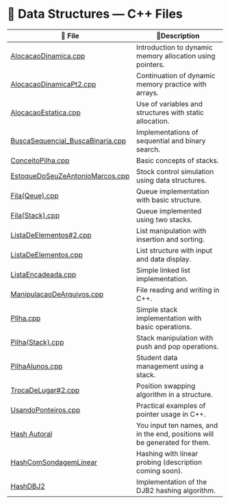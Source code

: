 # 📂 Data Structures — C++ Files

| 📄 File| 📌Description|
|-------------------------------------------------------------------------------------------------------------------------------------------------------------------------------------- | -------------------------------------------------------------------------- |
| [AlocacaoDinamica.cpp](https://github.com/Karlos-Eduardo-Mrqs/Operational_Works/tree/main/Programming%20In%20C%2B%2B/estrutura_de_dados/AlocacaoDinamica.cpp)                          | Introduction to dynamic memory allocation using pointers.                  |
| [AlocacaoDinamicaPt2.cpp](https://github.com/Karlos-Eduardo-Mrqs/Operational_Works/tree/main/Programming%20In%20C%2B%2B/estrutura_de_dados/AlocacaoDinamicaPt2.cpp)                    | Continuation of dynamic memory practice with arrays.                       |
| [AlocacaoEstatica.cpp](https://github.com/Karlos-Eduardo-Mrqs/Operational_Works/tree/main/Programming%20In%20C%2B%2B/estrutura_de_dados/AlocacaoEstatica.cpp)                          | Use of variables and structures with static allocation.                    |
| [BuscaSequencial\_BuscaBinaria.cpp](https://github.com/Karlos-Eduardo-Mrqs/Operational_Works/tree/main/Programming%20In%20C%2B%2B/estrutura_de_dados/BuscaSequencial_BuscaBinaria.cpp) | Implementations of sequential and binary search.                           |
| [ConceitoPilha.cpp](https://github.com/Karlos-Eduardo-Mrqs/Operational_Works/tree/main/Programming%20In%20C%2B%2B/estrutura_de_dados/ConceitoPilha.cpp)                                | Basic concepts of stacks.                                                  |
| [EstoqueDoSeuZeAntonioMarcos.cpp](https://github.com/Karlos-Eduardo-Mrqs/Operational_Works/tree/main/Programming%20In%20C%2B%2B/estrutura_de_dados/EstoqueDoSeuZeAntonioMarcos.cpp)    | Stock control simulation using data structures.                            |
| [Fila(Qeue).cpp](https://github.com/Karlos-Eduardo-Mrqs/Operational_Works/tree/main/Programming%20In%20C%2B%2B/estrutura_de_dados/Fila%28Qeue%29.cpp)                                  | Queue implementation with basic structure.                                 |
| [Fila(Stack).cpp](https://github.com/Karlos-Eduardo-Mrqs/Operational_Works/tree/main/Programming%20In%20C%2B%2B/estrutura_de_dados/Fila%28Stack%29.cpp)                                | Queue implemented using two stacks.                                        |
| [ListaDeElementos#2.cpp](https://github.com/Karlos-Eduardo-Mrqs/Operational_Works/tree/main/Programming%20In%20C%2B%2B/estrutura_de_dados/ListaDeElementos#2.cpp)                      | List manipulation with insertion and sorting.                              |
| [ListaDeElementos.cpp](https://github.com/Karlos-Eduardo-Mrqs/Operational_Works/tree/main/Programming%20In%20C%2B%2B/estrutura_de_dados/ListaDeElementos.cpp)                          | List structure with input and data display.                                |
| [ListaEncadeada.cpp](https://github.com/Karlos-Eduardo-Mrqs/Operational_Works/tree/main/Programming%20In%20C%2B%2B/estrutura_de_dados/ListaEncadeada.cpp)                              | Simple linked list implementation.                                         |
| [ManipulacaoDeArquivos.cpp](https://github.com/Karlos-Eduardo-Mrqs/Operational_Works/tree/main/Programming%20In%20C%2B%2B/estrutura_de_dados/ManipulacaoDeArquivos.cpp)                | File reading and writing in C++.                                           |
| [PIlha.cpp](https://github.com/Karlos-Eduardo-Mrqs/Operational_Works/tree/main/Programming%20In%20C%2B%2B/estrutura_de_dados/PIlha.cpp)                                                | Simple stack implementation with basic operations.                         |
| [Pilha(Stack).cpp](https://github.com/Karlos-Eduardo-Mrqs/Operational_Works/tree/main/Programming%20In%20C%2B%2B/estrutura_de_dados/Pilha%28Stack%29.cpp)                              | Stack manipulation with push and pop operations.                           |
| [PilhaAlunos.cpp](https://github.com/Karlos-Eduardo-Mrqs/Operational_Works/tree/main/Programming%20In%20C%2B%2B/estrutura_de_dados/PilhaAlunos.cpp)                                    | Student data management using a stack.                                     |
| [TrocaDeLugar#2.cpp](https://github.com/Karlos-Eduardo-Mrqs/Operational_Works/tree/main/Programming%20In%20C%2B%2B/estrutura_de_dados/TrocaDeLugar#2.cpp)                              | Position swapping algorithm in a structure.                                |
| [UsandoPonteiros.cpp](https://github.com/Karlos-Eduardo-Mrqs/Operational_Works/tree/main/Programming%20In%20C%2B%2B/estrutura_de_dados/UsandoPonteiros.cpp)                            | Practical examples of pointer usage in C++.                                |
| [Hash Autoral](https://github.com/Karlos-Eduardo-Mrqs/Operational_Works/tree/main/Programming%20In%20C%2B%2B/estrutura_de_dados/HashAutoral.cpp)                                       | You input ten names, and in the end, positions will be generated for them. |
| [HashComSondagemLinear](https://github.com/Karlos-Eduardo-Mrqs/Operational_Works/tree/main/Programming%20In%20C%2B%2B/estrutura_de_dados/HashAutoral.cpp)                              | Hashing with linear probing (description coming soon).                     |
| [HashDBJ2](https://github.com/Karlos-Eduardo-Mrqs/Operational_Works/tree/main/Programming%20In%20C%2B%2B/estrutura_de_dados/HashDBJ2.cpp)                                              | Implementation of the DJB2 hashing algorithm.|